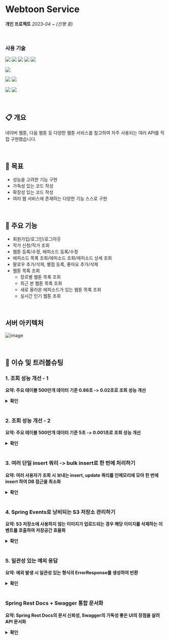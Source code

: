 # Webtoon Service
**개인 프로젝트**
*2023-04 ~ (진행 중)*

<br>

### 사용 기술
<img  src="https://img.shields.io/badge/Java 17-FC4C02?style=for-the-badge&logo=JAVA&logoColor=white"> <img  src="https://img.shields.io/badge/SpringBoot 2.7.1-6DB33F?style=for-the-badge&logo=springboot&logoColor=white">
<img  src="https://img.shields.io/badge/Spring Data JPA 2.7.1-6DB33F?style=for-the-badge&logo=SPRING&logoColor=white">
<img  src="https://img.shields.io/badge/Querydsl 5.0.0-0769AD?style=for-the-badge&logo=&logoColor=white">
<img  src="https://img.shields.io/badge/Gradle-02303A?style=for-the-badge&logo=Gradle&logoColor=white">

<img  src="https://img.shields.io/badge/MySQL 8.0-4479A1?style=for-the-badge&logo=MySQL&logoColor=white">

<img  src="https://img.shields.io/badge/Github-181717?style=for-the-badge&logo=Github&logoColor=white"> <img  src="https://img.shields.io/badge/Github Actions-2088FF?style=for-the-badge&logo=Github Actions&logoColor=white">

<img  src="https://img.shields.io/badge/AWS EC2-FF9900?style=for-the-badge&logo=Amazon EC2&logoColor=white"> <img  src="https://img.shields.io/badge/AWS S3-569A31?style=for-the-badge&logo=Amazon S3&logoColor=white">

<br>

## 📋 개요
네이버 웹툰, 다음 웹툰 등 다양한 웹툰 서비스를 참고하여 자주 사용되는 여러 API를 직접 구현했습니다.

<br>

## 🎯 목표
-   성능을 고려한 기능 구현
-   가독성 있는 코드 작성
-   확장성 있는 코드 작성
-   여러 웹 서비스에 존재하는 다양한 기능 스스로 구현

<br>

## 🔧 주요 기능
-   회원가입/로그인/로그아웃
-   작가 신청/작가 조회
-   웹툰 등록/수정, 에피소드 등록/수정
-   에피소드 목록 조회/에피소드 조회/에피소드 상세 조회
-   팔로우 추가/삭제, 별점 등록, 좋아요 추가/삭제
-   웹툰 목록 조회
    -   장르별 웹툰 목록 조회
    -   최근 본 웹툰 목록 조회
    -   새로 올라온 에피소드가 있는 웹툰 목록 조회
    -   실시간 인기 웹툰 조회

<br>

## 서버 아키텍처
![image](https://github.com/rhdtn311/webtoon-service/assets/68289543/ada2bdd4-06fd-411d-a02f-c18f307bfc97)

<br>

## 🧪 이슈 및 트러블슈팅
### 1. 조회 성능 개선 - 1
**요약: 주요 테이블 500만개 데이터 기준 0.86초 -> 0.02초로 조회 성능 개선**

<details>
<summary> <b> 확인 </b> </summary>
<div markdown="1">       

'장르별 웹툰 목록 조회' 기능은 다음과 같은 요구사항을 가집니다.
1. 사용자가 요구하는 장르에 속하는 웹툰 목록을 필터링한다.
2. 웹툰이 3일 이내 생성되었다면 가장 위에 출력한다.
3. 조회수가 높은 순서대로 나열한다.
	3-1. 조회수는 웹툰의 가장 최근 에피소드의 조회수만 계산한다.

위 요구사항을 바탕으로 다음과 같은 조회 쿼리를 도출했습니다.
```sql
SELECT c.id, c.name, a.author_name, t.image_url, c.created_at > "..." 
FROM comic c 
LEFT JOIN episode e ON e.comic_id = c.id 
	AND e.episode_number = 
				(SELECT  MAX(e2.episode_number) 
				 FROM episode e2 
				 WHERE e2.comic_id = c.id) 
LEFT JOIN  view v ON e.id = v.episode_id 
JOIN author a ON a.id = c.author_id 
LEFT JOIN thumbnail t ON c.id = t.comic_id AND t.thumbnail_type = "MAIN" 
WHERE c.genre = "ACTION" 
GROUP  BY c.id, t.image_url 
ORDER  BY (IF(DATE_SUB(NOW(), INTERVAL  3  DAY) <= c.created_at, 1, 2)), COUNT(v.id) DESC;
```
웹툰의 조회수를 계산하기 위해 특정 웹툰의 최근 에피소드를 찾고, 조회수 테이블에서 해당 에피소드의 id와 일치하는 로우 수를 count 해줘야 합니다. 

<br>

#### 문제점
이때 주요 테이블인 조회수 테이블에 데이터가 500만개 있을 때 위 쿼리를 실행했더니 약 0.86초의 시간이 소요되었습니다.

![](https://blog.kakaocdn.net/dn/VFAbc/btseR9oliRh/4GTfRkGSKkvMRkDKtk7GgK/img.png)


'장르별 웹툰 목록 조회' 기능은 메인 페이지에 사용자가 접속할 때마다 호출되는 API이기 때문에 호출 수가 빈번하다고 판단했고 매 API를 호출할 때마다 단순 쿼리 수행 시간만 0.87초 걸리는 것은 성능상 좋지 않다고 판단했습니다. 따라서 쿼리 튜닝을 진행했습니다.

#### 해결 과정
우선 쿼리 실행계획을 분석했습니다. 
![](https://blog.kakaocdn.net/dn/dIMoMK/btseNsQzd63/xohVquqVygzJgz721hvCu1/img.png)


이때 `select_type`에 `DEPENDENT SUBQUERY`가 존재했고, 이를 검색해본 결과 **상관 서브쿼리**라는 것을 알게되었습니다. 상관 서브쿼리는 상위 쿼리 결과에 의존하여, 상위 쿼리의 로우 하나 당 서브쿼리를 한 번씩 실행하는 쿼리로, 위 쿼리에서는 상위 쿼리의 모든 로우에 대해 `c.id`를 서브쿼리의 조건절로 사용했기 때문에 조회된 모든 로우 수만큼 서브쿼리가 실행되어 조회 성능이 떨어지게 된 것입니다.

#### 해결
결론적으로 `in`절을 사용하여 쿼리를 다음과 같이 개선하였습니다.
```sql
SELECT c.id, c.name, a.author_name, t.image_url, c.created_at > "..." 
FROM comic c 
LEFT  JOIN episode e ON e.comic_id = c.id 
		AND (e.comic_id, e.episode_number) in (SELECT e2.comic_id, max(e2.episode_number) 
											   FROM episode e2 
											   GROUP  BY e2.comic_id);
LEFT JOIN  view v ON e.id = v.episode_id 
JOIN author a ON a.id = c.author_id 
LEFT JOIN thumbnail t ON c.id = t.comic_id AND t.thumbnail_type = "MAIN" 
WHERE c.genre = "ACTION" 
GROUP  BY c.id, t.image_url 
ORDER  BY (IF(DATE_SUB(NOW(), INTERVAL  3  DAY) <= c.created_at, 1, 2)), COUNT(v.id) DESC;
```
위 쿼리는 이전 쿼리와 달리 상위 쿼리의 결과에 상관없이 서브쿼리 자체로 실행 가능하기 때문에 딱 한 번만 실행됩니다. 

![](https://blog.kakaocdn.net/dn/bptHr2/btseQECApF4/DgZsjnoRC4EK4SnVdqBFck/img.png)

같은 조건으로 조회 쿼리를 실행한 결과 0.07초로 개선되었습니다.

#### 추가
![](https://blog.kakaocdn.net/dn/cegDe0/btseRW3Pzel/QHyfK85hRuMGooHutHa21K/img.png)

추가적으로 이를 더 개선하고자 실행계획을 확인하였고 `in`절을 검사할 때 인덱스를 적절히 사용하지 못하고 있는 것을 확인했습니다. 따라서 `(e.comic_id, e.episode_number)` 복합인덱스를 생성하였습니다.
```sql
create index comic_id_AND_episode_number on episode (comic_id, episode_number);
```
![](https://blog.kakaocdn.net/dn/cavqz8/btseQkqPOC8/xj3L2fUEFdhltCtqYuQlXK/img.png)

다시 실행계획을 분석해본 결과 커버링 인덱스를 사용하고 있는 것을 확인하였습니다.
![](https://blog.kakaocdn.net/dn/bi9bLV/btseTgtXqz9/12nmm7wWWI1ANbd7Sc4h21/img.png)

쿼리 성능 또한 0.02초로 개선되었습니다.

</div>
</details>




<br>

### 2. 조회 성능 개선 - 2
**요약: 주요 테이블 500만개 데이터 기준 5초 -> 0.001초로 조회 성능 개선**
<details>
<summary> <b> 확인 </b></summary>
<div markdown="1">
'실시간 인기 웹툰 목록 조회' 기능은 다음과 같은 요구사항을 가집니다.
1. 하루 24시간을 0시~2시, 2시~4시, ... 22시~24시와 같이 2시간 간격으로 나눕니다.
2. 현재 시간과 가장 가까운 이전의 2시간 간격 동안 조회수가 가장 높은 웹툰 순서대로 정렬합니다.

만약, 현재 시간이 오전 3시라면 0시~2시 동안 조회수가 가장 높은 웹툰 순서대로 정렬합니다.

위 요구사항을 바탕으로 다음과 같은 조회 쿼리를 도출했습니다.
```sql
SELECT comic.id, comic.name, author.author_name, thumbnail.image_url, COUNT(view.id) 
FROM  view  
INNER  JOIN episode ON view.episode_id = episode.id 
INNER  JOIN comic ON episode.comic_id = comic.id 
INNER  JOIN author ON comic.author_id = author.id 
INNER  JOIN thumbnail ON comic.id = thumbnail.comic_id 
	AND thumbnail.thumbnail_type = "SMALL" 
WHERE view.last_access_time BETWEEN 'yyyy-MM-dd HH:mm:SS' AND 'yyyy-MM-dd HH:mm:SS'  
GROUP  BY comic.id, thumbnail.image_url 
ORDER  BY  COUNT(view.id) 
DESC LIMIT 10;
```
2시간동안 웹툰, 에피소드, 조회 테이블을 조인하여 웹툰 id를 기준으로 group by 후 count하여 웹툰 별 조회수를 계산합니다. 그리고 조회수 순으로 정렬하여 상위 10개만 조회합니다.

#### 문제점
![](https://blog.kakaocdn.net/dn/lnjd7/btsf59gIdMl/6sCH6J1DMPRAYeWWdFAbjk/img.png)

이때 주요 테이블인 조회 테이블에 데이터가 500만개 있을 때 위 쿼리를 실행했더니 약 5초의 시간이 소요되었습니다.

![](https://blog.kakaocdn.net/dn/dwu2s0/btsf2pd47pO/STVbvikM3b0Ky6D0t7blG1/img.png)

실행 계획을 살펴보니, 약 500만개의 데이터가 있는 조회 테이블을 FULL TABLE SCAN 하기 때문이었습니다. 조회 조건인 `last_access_time` 컬럼에 인덱스를 추가하여 조회 성능을 높일 수도 있었지만 조회 테이블 특성 상 데이터의 삽입, 수정이 많은 테이블이기 때문에 인덱스를 추가하는 것은 오히려 성능 상 좋지 않을 것이라 판단했습니다.

#### 해결
고려했던 해결 방법은 두 가지입니다.
1. 캐시 적용
2. 스케줄러를 사용하여 특정 시간마다 실시간 인기 웹툰 목록 계산

저는 2번 방법을 선택했습니다. 이유는 과거의 실시간 인기 웹툰 이력을 관리하기 편하고 캐시를 사용하더라도 처음 API를 호출하는 사람한테는 많은 시간이 소요될 것이라 판단했기 때문입니다. 

따라서 다음과 같이 기능 구현 과정을 변경했습니다.
1. '실시간 인기 웹툰 목록'을 저장하는 테이블을 생성한다.
2. 2시간에 한 번 실시간 인기 웹툰 목록을 계산하여 테이블에 10개의 데이터를 삽입한다.
3. 실시간 인기 웹툰 목록 조회 API를 호출하면 해당 테이블에서 데이터를 조회한다.

위처럼 구현 방식을 변경하면 다음과 같은 장점이 있습니다.

1. 2시간당 10개, 하루에 120개의 데이터만 삽입되기 때문에 조회 테이블보다 데이터의 수가 현저히 적습니다. -> 조회 속도 증가
2. 데이터 변경이 적은 테이블이기 때문에 인덱스를 적용할 수 있습니다. -> 조회 속도 증가
3. 과거에 인기 있었던 웹툰 또한 빠르게 조회할 수도 있습니다.

<br>

![](https://blog.kakaocdn.net/dn/bSL5aI/btsgaMyEXI0/Cp0DVHkuqoJLOKHYVnDtok/img.png)

'실시간 인기 웹툰 목록' 테이블을 생성했습니다.
![](https://blog.kakaocdn.net/dn/nMP3a/btsgbIwdqqo/3tbNzm9RcEvNWGkeGdJNQ0/img.png)

스프링 스케줄러를 사용하여 2시간에 한 번씩 실시간 인기 웹툰 목록 테이블에 2시간동안 조회수가 가장 높은 10개의 웹툰 목록을 삽입하도록 했습니다. 

### 결과
약 10년간 실시간 인기 웹툰 목록 데이터가 쌓였을 때의 데이터인 45만개의 데이터를 실시간 인기 웹툰 테이블에 넣고 실시간 인기 웹툰 목록을 조회하였습니다. 
```sql
SELECT comic.id, realtime_comic_ranking.ranks, comic.name, author.author_name, thumbnail.image_url, realtime_comic_ranking.views 
FROM realtime_comic_ranking 
INNER  JOIN comic ON realtime_comic_ranking.comic_id = comic.id 
INNER  JOIN author ON comic.author_id = author.id 
LEFT  OUTER  JOIN thumbnail ON comic.id = thumbnail.comic_id AND 
							   thumbnail.thumbnail_type =  'SMALL'  
WHERE realtime_comic_ranking.record_date =  '2023-05-16'  AND 
	  realtime_comic_ranking.record_time =  'HOUR_00_02'  
ORDER  BY `ranks` ASC;
```
![](https://blog.kakaocdn.net/dn/cAwHRM/btsf59HUb3K/Eo7b75eYIYqKKD4HZXDBRk/img.png)

결과는 약 0.14초의 시간이 소요되었습니다.
```sql
ALTER  TABLE `web_comics`.`realtime_comic_ranking` 
ADD INDEX `record_date_AND_record_time_index` (`record_date` ASC, `record_time` ASC) VISIBLE;;
```
추가적으로 조건절에 사용되는 컬럼에 복합 인덱스를 추가했습니다.

![](https://blog.kakaocdn.net/dn/NzDqx/btsgchZr3Lo/WzTJMnNO36BOGHxkKkPO81/img.png)

결과적으로 0.00n초로 조회 시간이 개선되었습니다.
</div>
</details>
<br>

### 3. 여러 단일 insert 쿼리 -> bulk insert로 한 번에 처리하기
**요약: 여러 사용자가 조회 시 보내는 insert, update 쿼리를 인메모리에 모아 한 번에 insert 하여 DB 접근을 최소화**
<details>
<summary> <b> 확인 </b></summary>
<div markdown="1">

#### 문제점
![](https://file.notion.so/f/s/a73fe63b-fa41-4f6c-9003-7cc6f9075d6e/h.png?id=35e282d9-2a92-4ce0-abc3-b7f00bf8add9&table=block&spaceId=92733449-5700-47a6-a223-50f1b43b5171&expirationTimestamp=1690344000000&signature=qdJUMceHvLllLx1Rvhla63zBYy4K5XgS2oQCmhTazvg&downloadName=h.png)

사용자가 에피소드를 조회하면 조회 데이터가 갱신되어야 합니다. 따라서 다음과 같은 과정을 거칩니다.
1. 해당 에피소드를 이전에 조회한 적 있는지 조회
2. 에피소드에 대한 사용자의 조회 데이터를 insert/update <br>
  2-1. 조회한 적 있다면 기존 조회 데이터를 현재 시간으로 update <br>
  2-2. 조회한 적 없다면 새로운 조회 데이터를 조회 테이블에 insert

이때, 만약 10명의 사용자가 특정 웹툰의 에피소드를 조회한다면 10개의 insert 쿼리가 나가고, 에피소드를 조회한 사용자가 1000명이라면 1000개의 insert 쿼리가 나갑니다. 이렇게 DB 접근이 많아 질 수록 사용되는 비용도 그만큼 증가하게 됩니다. 따라서 insert/update 쿼리를 줄이고자 했습니다.

#### 해결
![](https://www.notion.so/image/https%3A%2F%2Fs3-us-west-2.amazonaws.com%2Fsecure.notion-static.com%2Fe8c6b5ab-3528-474d-ad47-047e0fe319f8%2Fhs.svg?id=2cbc26ea-8dc6-4e9f-b33a-0d73300e3767&table=block&spaceId=92733449-5700-47a6-a223-50f1b43b5171&userId=660ca7a2-7a30-495f-b85f-55faf8b7a8d8&cache=v2)

1.  사용자가 에피소드를 조회한다.
2.  사용자가 해당 에피소드를 이전에 조회한 적 있는지 확인한다.
3.  에피소드 조회 엔티티를 생성하여 메모리에 저장한다.
4.  메모리에 일정 개수만큼 조회 데이터가 쌓였다면 한 번에 bulk insert한다.

위와 같이 사용자의 에피소드에 대한 조회 정보를 바로 DB에 보내는 것이 아니라 메모리에 쌓아두고, 일정 개수가 쌓이면 DB에 한 번에 insert/update하는 것입니다.

![](https://www.notion.so/image/https%3A%2F%2Fs3-us-west-2.amazonaws.com%2Fsecure.notion-static.com%2Fcd060f3b-0bd2-4af5-a285-9c8fc6499f55%2Fhoh.svg?id=22ea0d48-01e8-46cd-b952-ae9c13af38fd&table=block&spaceId=92733449-5700-47a6-a223-50f1b43b5171&userId=660ca7a2-7a30-495f-b85f-55faf8b7a8d8&cache=v2)

메모리에 저장할 때 사용할 Map 자료구조의 형태는 위와 같습니다. HashMap 내부에 ConcurrentHashMap이 있는 형태인데(insert, update는 각각 Map 자료구조입니다.), insert Map은 사용자가 이전에 조회한적 없는 에피소드이기 때문에 새로 생성해야 하는 조회 데이터를 담고있고, update Map은 사용자가 이전에 조회한적 있는 에피소드이기 때문에 수정해줘야 하는 조회 데이터를 담고 있습니다. 이렇게 insert와 update Map으로 나눈 이유는 bulk insert와 bulk update의 SQL문이 조금 다르기 때문입니다.

#### 결과
![](https://file.notion.so/f/s/e432cd3a-cd51-45f2-a662-1ccd25ea2d30/Untitled.png?id=e0553a65-e5bf-47b5-ae5a-f60b94859d56&table=block&spaceId=92733449-5700-47a6-a223-50f1b43b5171&expirationTimestamp=1690344000000&signature=MGRQrWqdMaFraFJbHzw1oIGCnMkcZIBLrMKJPKjCrho&downloadName=Untitled.png)

우선 메모리에 데이터가 5000개 쌓였을 때 DB에 반영하도록 로직을 수정했습니다. 따라서 1초 동안 5000명의 서로다른 사용자가 에피소드를 조회하는 요청을 보냈습니다.

![](https://www.notion.so/image/https%3A%2F%2Fs3-us-west-2.amazonaws.com%2Fsecure.notion-static.com%2F4ad0bfb0-b6fa-480b-bbb2-fbeeccc28384%2FUntitled.png?id=7cb423a5-8b81-40eb-a084-f61f76f1e2d2&table=block&spaceId=92733449-5700-47a6-a223-50f1b43b5171&width=2000&userId=660ca7a2-7a30-495f-b85f-55faf8b7a8d8&cache=v2)

기존에는 5000개의 insert 쿼리가 나갔지만, 1번의 insert 쿼리만 나가는 것을 확인할 수 있었습니다.

![](https://file.notion.so/f/s/bb2d886a-5904-45b7-9ae8-ec752a4a5d0e/Untitled.png?id=ac6e1f5a-f35c-4cd0-8ee5-3906a356cfba&table=block&spaceId=92733449-5700-47a6-a223-50f1b43b5171&expirationTimestamp=1690351200000&signature=6QjgJfGOZc24wqCCBN_wqogQHfTaJOQCuoswsjmhlnU&downloadName=Untitled.png)

데이터도 정상적으로 5000개가 삽입된 것을 확인할 수 있었습니다.
</div>
</details>
<br>

### 4. Spring Events로 낭비되는 S3 저장소 관리하기
**요약: S3 저장소에 사용하지 않는 이미지가 업로드되는 경우 해당 이미지를 삭제하는 이벤트를 호출하여 저장공간 효율화**

<details>
<summary> <b> 확인 </b></summary>
<div markdown="1">
	
#### 문제
![](https://blog.kakaocdn.net/dn/deiTX5/btsbQ2Mf9dj/kP9eCVKM1JYXIki0UJac91/img.jpg)

웹툰 저장 API를 호출하면 흐름은 위와 같습니다.
여기서 2, 3번 과정을 보면 썸네일 이미지를 S3에 업로드하고 URL을 DB에 저장합니다. 이 때, 2번 과정 이후에 예외가 발생하여 트랜잭션이 롤백되면 DB에 웹툰에 대한 정보는 저장되지 않지만, S3에는 여전히 썸네일 이미지가 저장되어 있습니다.
즉, 사용하지 않는 이미지가 저장 공간을 차지하고 있는 것입니다.

#### 해결
스프링에서 제공하는 `@TransactionalEventListener`을 사용하여 문제를 해결하였습니다. 해당 어노테이션에는 `phase`라는 옵션이 존재하는데, 이 옵션 값을 설정하면 트랜잭션이 롤백되었을 때 이벤트를 호출할 수 있습니다.
```java
@Transactional  
public  void  createComic(ComicCreateRequest comicCreateRequest, String loginId) { 
	// 웹툰 저장 API 로직 (생략)
	
	applicationEventPublisher.publishEvent(new FileDeleteEvent(thumbnailImageUrl)); 
}
```
위와 같이 웹툰 저장 API에서 `FileDeleteEvent`를 호출합니다.
```java
@Component  
@RequiredArgsConstructor  
public  class  FileEventListener { 

private  final FileStorage fileStorage; 

@Async
@TransactionalEventListener(phase = TransactionPhase.AFTER_ROLLBACK)  
public  void  deleteFile(FileDeleteEvent fileDeleteEvent) { 
	fileStorage.delete(fileDeleteEvent.getKey(), ImageFileType.COMIC_THUMBNAIL); 
	} 
}
```
그리고 웹툰 저장 API 로직이 수행될 때마다 이벤트를 호출하는게 아니라 `TransactionPhase.AFTER_ROLLBACK`으로 설정하여 트랜잭션이 롤백되는 경우에만 S3에 저장된 이미지를 삭제하는 이벤트가 호출됩니다.
추가적으로 해당 이벤트에 `@Async` 어노테이션을 적용함으로써 비동기로 호출되도록 하였습니다. 따라서 사용자는 웹툰 저장에 실패하더라도 S3에 저장된 이미지를 삭제하는 시간까지 기다릴 필요가 없게됩니다.
</div>
</details>
<br>

### 5. 일관성 있는 예외 응답 
**요약: 예외 발생 시 일관성 있는 형식의 ErrorResponse를 생성하여 반환**

<details>
<summary> <b> 확인 </b></summary>
<div markdown="1">
    
#### 문제
서버는 클라이언트의 요청을 받아 비즈니스 로직을 수행합니다. 그러나 요청에는 검증되지 않은 잘못된 값이 들어올 수 있으며, 이로 인해 비즈니스 로직 수행 중 문제가 발생할 수 있습니다. 이를 방지하기 위해 컨트롤러에서 입력값을 제대로 검증하는 것이 중요합니다. 검증되지 않은 값으로 DB에 접근하면 예외가 발생할 수 있으며, 이를 미리 방지함으로써 DB 접근을 최소화할 수 있습니다.

또한 예외 처리를 통해 일관된 형식으로 응답을 제공함으로써 클라이언트는 로직 수정 없이도 예외 상황을 처리할 수 있습니다.

#### 해결
**일관된 응답 형식**

![](https://file.notion.so/f/s/617d6afc-d1df-48be-a68a-a7c5ff1dc5da/Untitled.png?id=86054929-8a90-4f81-a134-a20496df794d&table=block&spaceId=92733449-5700-47a6-a223-50f1b43b5171&expirationTimestamp=1690372800000&signature=DuIMvTqRuc5o02nVKOTTNQWxRfxg0uLH5fgNwC6_Rhk&downloadName=Untitled.png)

응답 형식은 위와 같은 형식을 갖습니다.
-   `code` : 발생한 에러에 대한 정보를 나타내는 코드
-   `message` : 에러에 대한 세부 메세지
-   `inputErrors` : 입력값 검증 예외 시 세부 정보
    -   `message` : 검증 에러에 대한 메세지
    -   `field` : 검증 에러가 발생한 필드

예외 처리는 `ControllerAdvice`를 사용하여 하나의 클래스에서 핸들링 하였습니다.
```java
@RestControllerAdvice
public class GlobalExceptionHandler {

	// 비즈니스 예외 발생 시
	@ExceptionHandler(value = BusinessException.class)
	protected ResponseEntity<ErrorResponse> handleBusinessException(BusinessException exception) {
		ErrorCode errorCode = exception.getErrorCode();

		return ResponseEntity
				.status(HttpStatus.valueOf(errorCode.getStatus()))
				.body(ErrorResponse.basic(errorCode));
	}

	// @RequestBody + @Valid로 바인딩 에러 발생 시 
	@ExceptionHandler(value = MethodArgumentNotValidException.class)
	protected ResponseEntity<ErrorResponse> handleValidationException(MethodArgumentNotValidException exception) {
		return ResponseEntity
				.status(HttpStatus.BAD_REQUEST)
				.body(ErrorResponse.input(exception.getFieldErrors()));
	}

	// @ModelAttribute + @Valid로 바인딩 에러 발생 시 
	@ExceptionHandler(value = BindException.class)
	protected ResponseEntity<ErrorResponse> handleValidationException(BindException exception) {
		return ResponseEntity
				.status(HttpStatus.BAD_REQUEST)
				.body(ErrorResponse.input(exception.getFieldErrors()));
	}
	
	// URL Parameter + @Validated로 바인딩 에러 발생 시
	@ExceptionHandler(value = ConstraintViolationException.class)
	protected ResponseEntity<ErrorResponse> handleValidationException(ConstraintViolationException exception) {
		return ResponseEntity
				.status(HttpStatus.BAD_REQUEST)
				.body(ErrorResponse.input(exception.getConstraintViolations()));
	}
	
	// URL Parameter 바인딩 시 타입이 일치 하지 않을 경우
	@ExceptionHandler(value = MethodArgumentTypeMismatchException.class)
	protected ResponseEntity<ErrorResponse> handleValidationException(MethodArgumentTypeMismatchException exception) {
		return ResponseEntity
				.status(HttpStatus.BAD_REQUEST)
				.body(ErrorResponse.input(exception.getErrorCode(), exception.getParameter().getParameterName()));
	}

	// Query Parameter에 값이 전달되지 않은 경우
	@ExceptionHandler(value = MissingServletRequestParameterException.class)
	protected ResponseEntity<ErrorResponse> handleMissingServletRequestParameterException(MissingServletRequestParameterException exception) {
		return ResponseEntity
				.status(HttpStatus.BAD_REQUEST)
				.body(ErrorResponse.input(exception.getMessage(), exception.getParameterName()));
	}
	
	// URL은 존재하지만 대응되는 HTTP 메소드가 존재하지 않는 경우 
	@ExceptionHandler(value = HttpRequestMethodNotSupportedException.class)
	protected ResponseEntity<ErrorResponse> handleHttpRequestMethodNotSupportedException(HttpRequestMethodNotSupportedException exception) {
		return ResponseEntity
				.status(HttpStatus.BAD_REQUEST)
				.body(ErrorResponse.basic(METHOD_NOT_ALLOWED));
	}

	// 나머지 예외 발생 시
	@ExceptionHandler(value = Exception.class)
	protected ResponseEntity<ErrorResponse> handleException(Exception exception) {
		return ResponseEntity
				.status(HttpStatus.INTERNAL_SERVER_ERROR)
				.body(ErrorResponse.basic(INTERNAL_SERVER_ERROR));
	}
}
```
#### 결과
1. 입력값 검증 예외 발생 시

![](https://file.notion.so/f/s/23664025-d310-4a8c-a48d-ad90b279b394/Untitled.png?id=6eb7d68d-f1d3-4e2c-86b2-b1e302a09c6c&table=block&spaceId=92733449-5700-47a6-a223-50f1b43b5171&expirationTimestamp=1690372800000&signature=EhK_43P11kMzqrWZKveBOPzg-X99Keckr1NVw6cfptc&downloadName=Untitled.png)


2. 비즈니스 예외 발생 시

![](https://file.notion.so/f/s/bb4416ef-4eed-4e62-a822-fa43cbfa82e2/Untitled.png?id=72a7b76d-cda0-404d-b407-869dff48e86a&table=block&spaceId=92733449-5700-47a6-a223-50f1b43b5171&expirationTimestamp=1690372800000&signature=CA6fhpDTPr86ciLdJQlsdkx8ewnADk69rHYNSvJkTD8&downloadName=Untitled.png)

</div>
</details>
<br>

###  Spring Rest Docs + Swagger 통합 문서화
**요약: Spring Rest Docs의 문서 신뢰성, Swagger의 가독성 좋은 UI의 장점을 살려 API 문서화**
<details>
<summary> <b> 확인 </b></summary>
<div markdown="1">

#### 문제

API 문서화를 위해 다음 두 가지 선택지가 존재했습니다.
- Swagger
- Spring Rest Docs

Swagger는 어노테이션을 기반으로 간단하게 적용할 수 있고 문서화된 UI가 가독성이 좋다는 장점이 있지만 비즈니스 로직과 문서화 코드가 섞이게 되고, 테스트 코드를 작성하지 않아도 문서화가 가능하여 문서의 정확성이 떨어질 수 있다는 단점이 있습니다.

Spring Rest Docs는 테스트 코드를 작성해야 하기 때문에 API 문서가 신뢰성이 있고, 비즈니스 코드와 별개로 문서화 코드를 작성하기 때문에 비즈니스 로직과 문서화 코드가 섞이지 않는다는 장점이 있지만, 최종 문서를 개발자가 직접 작성해줘야 하고 개인적으로 문서 UI의 가독성이 떨어진다고 생각했습니다.

#### 해결
Swagger와 Spring Rest Docs의 장점만 적용하여 Spring Rest Docs 기반의 코드로 문서화를 하고 해당 문서를 Swagger UI로 확인할 수 있도록 하였습니다.

#### 결과
```java
@Test
@DisplayName("회원가입 시 이메일 중복으로 실패한다.")
void signUpDuplicatedEmailFail() throws Exception {
		
    // 테스트 코드 생략

    // docs
    resultActions.andDo(
        document("이메일 중복으로 회원가입 실패",
	    ResourceSnippetParameters.builder()
	        .tag(SIGNUP_TAG)
		.requestSchema(Schema.schema(SIGNUP_REQ_SCHEMA))
		.responseSchema(Schema.schema(COMMON_EX_OBJ_SCHEMA)),
		    preprocessRequest(prettyPrint()),
		    preprocessResponse(prettyPrint()),
		    requestFields(
		        fieldWithPath(SIGNUP_LOGIN_ID_REQ_FIELD).type(JsonFieldType.STRING).description(SIGNUP_LOGIN_ID_REQ_DESCRIPTION),
			fieldWithPath(SIGNUP_NAME_REQ_FIELD).type(JsonFieldType.STRING).description(SIGNUP_NAME_REQ_DESCRIPTION),
			fieldWithPath(SIGNUP_EMAIL_REQ_FIELD).type(JsonFieldType.STRING).description(SIGNUP_EMAIL_REQ_DESCRIPTION),
			fieldWithPath(SIGNUP_NICKNAME_REQ_FIELD).type(JsonFieldType.STRING).description(SIGNUP_NICKNAME_REQ_DESCRIPTION),
			fieldWithPath(SIGNUP_PASSWORD_REQ_FIELD).type(JsonFieldType.STRING).description(SIGNUP_PASSWORD_REQ_DESCRIPTION)
			),
		    responseFields(
		        fieldWithPath(ERROR_MESSAGE_FIELD).type(JsonFieldType.STRING).description(ERROR_MESSAGE_DESCRIPTION),
			fieldWithPath(ERROR_CODE_FIELD).type(JsonFieldType.STRING).description(ERROR_CODE_DESCRIPTION),
			fieldWithPath(INPUT_ERROR_INFOS_FIELD).type(JsonFieldType.NULL).description(INPUT_ERROR_INFOS_DESCRIPTION)
		)
	    )
        );
    }
 ```
API 문서화를 위한 테스트 코드를 작성합니다.
![](https://blog.kakaocdn.net/dn/b3pTZs/btso12ewOYU/8EdbHVRZ3dAiGojgoX5IA0/img.png)

Swagger UI로 API 문서가 생성됩니다.
</div>
</details>
